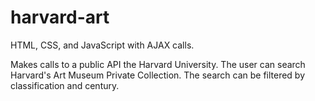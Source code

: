 # harvard-art
HTML, CSS, and JavaScript with AJAX calls.

Makes calls to a public API the Harvard University. The user can search Harvard's Art Museum Private Collection. The search can be filtered by classification and century.
